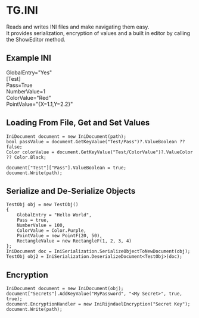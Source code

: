 # TG.INI
Reads and writes INI files and make navigating them easy.<br/>
It provides serialization, encryption of values and a built in editor by calling the ShowEditor method.

## Example INI
GlobalEntry="Yes"<br/>
[Test]<br/>
Pass=True<br/>
NumberValue=1<br/>
ColorValue="Red"<br/>
PointValue="{X=1.1,Y=2.2}"<br/>

## Loading From File, Get and Set Values
```
IniDocument document = new IniDocument(path);
bool passValue = document.GetKeyValue("Test/Pass")?.ValueBoolean ?? false;
Color colorValue = document.GetKeyValue("Test/ColorValue")?.ValueColor ?? Color.Black;

document["Test"]["Pass"].ValueBoolean = true;
document.Write(path);
```

## Serialize and De-Serialize Objects
```
TestObj obj = new TestObj()
{
    GlobalEntry = "Hello World",
    Pass = true,
    NumberValue = 100,
    ColorValue = Color.Purple,
    PointValue = new PointF(20, 50),
    RectangleValue = new RectangleF(1, 2, 3, 4)
};
IniDocument doc = IniSerialization.SerializeObjectToNewDocument(obj);
TestObj obj2 = IniSerialization.DeserializeDocument<TestObj>(doc);
```

## Encryption
```
IniDocument document = new IniDocument(obj);
document["Secrets"].AddKeyValue("MyPassword", "<My Secret>", true, true);
document.EncryptionHandler = new IniRijndaelEncryption("Secret Key");
document.Write(path);
```
